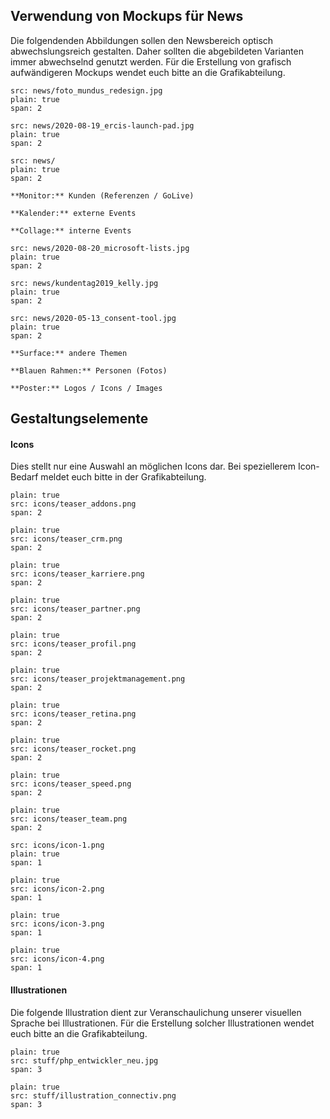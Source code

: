 ## Verwendung von Mockups für News

Die folgendenden Abbildungen sollen den Newsbereich optisch abwechslungsreich gestalten. Daher sollten die abgebildeten Varianten immer abwechselnd genutzt werden. Für die Erstellung von grafisch aufwändigeren Mockups wendet euch bitte an die Grafikabteilung.

```image
src: news/foto_mundus_redesign.jpg
plain: true
span: 2
```

```image
src: news/2020-08-19_ercis-launch-pad.jpg
plain: true
span: 2
```

```image
src: news/
plain: true
span: 2
```

```hint|span-2
**Monitor:** Kunden (Referenzen / GoLive)
```

```hint|span-2
**Kalender:** externe Events
```

```hint|span-2
**Collage:** interne Events 
```

```image
src: news/2020-08-20_microsoft-lists.jpg
plain: true
span: 2
```

```image
src: news/kundentag2019_kelly.jpg
plain: true
span: 2
```

```image
src: news/2020-05-13_consent-tool.jpg
plain: true
span: 2
```

```hint|span-2
**Surface:** andere Themen
```

```hint|span-2
**Blauen Rahmen:** Personen (Fotos) 
```

```hint|span-2
**Poster:** Logos / Icons / Images
```

## Gestaltungselemente

#### Icons
Dies stellt nur eine Auswahl an möglichen Icons dar. Bei speziellerem Icon-Bedarf meldet euch bitte in der Grafikabteilung.

```image
plain: true
src: icons/teaser_addons.png
span: 2
```

```image
plain: true
src: icons/teaser_crm.png
span: 2
```

```image
plain: true
src: icons/teaser_karriere.png
span: 2
```

```image
plain: true
src: icons/teaser_partner.png
span: 2
```

```image
plain: true
src: icons/teaser_profil.png
span: 2
```

```image
plain: true
src: icons/teaser_projektmanagement.png
span: 2
```

```image
plain: true
src: icons/teaser_retina.png
span: 2
```

```image
plain: true
src: icons/teaser_rocket.png
span: 2
```

```image
plain: true
src: icons/teaser_speed.png
span: 2
```

```image
plain: true
src: icons/teaser_team.png
span: 2
```

```image
src: icons/icon-1.png
plain: true
span: 1
```

```image
plain: true
src: icons/icon-2.png
span: 1
```

```image
plain: true
src: icons/icon-3.png
span: 1
```

```image
plain: true
src: icons/icon-4.png
span: 1
```

#### Illustrationen 
Die folgende Illustration dient zur Veranschaulichung unserer visuellen Sprache bei Illustrationen. Für die Erstellung solcher Illustrationen wendet euch bitte an die Grafikabteilung.

```image
plain: true
src: stuff/php_entwickler_neu.jpg
span: 3
```

```image
plain: true
src: stuff/illustration_connectiv.png
span: 3
```
